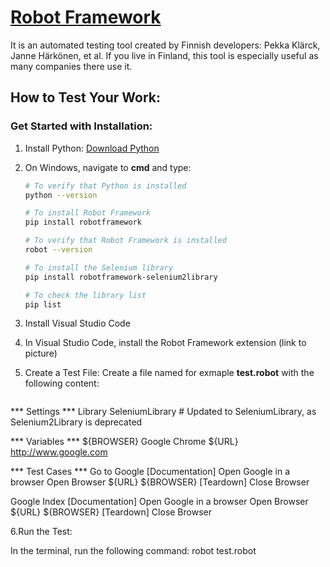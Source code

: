 # [Robot Framework](https://robotframework.org/)

It is an automated testing tool created by Finnish developers: Pekka Klärck, Janne Härkönen, et al. If you live in Finland, this tool is especially useful as many companies there use it.

## How to Test Your Work:

### Get Started with Installation:

1. Install Python: [Download Python](https://www.python.org/downloads/)

2. On Windows, navigate to **cmd** and type:

     ```sh
   # To verify that Python is installed
   python --version

   # To install Robot Framework
   pip install robotframework

   # To verify that Robot Framework is installed
   robot --version

   # To install the Selenium library
   pip install robotframework-selenium2library

   # To check the library list
   pip list
   
3. Install Visual Studio Code

4. In Visual Studio Code, install the Robot Framework extension (link to picture)

5. Create a Test File:
Create a file named for exmaple **test.robot** with the following content:

   ```sh
  *** Settings ***
  Library           SeleniumLibrary  # Updated to SeleniumLibrary, as Selenium2Library is deprecated

  *** Variables ***
  ${BROWSER}        Google Chrome
  ${URL}            http://www.google.com

  *** Test Cases ***
  Go to Google
      [Documentation]    Open Google in a browser
      Open Browser    ${URL}    ${BROWSER}
      [Teardown]    Close Browser

  Google Index
      [Documentation]    Open Google in a browser
      Open Browser    ${URL}    ${BROWSER}
      [Teardown]    Close Browser

6.Run the Test:

In the terminal, run the following command: robot test.robot
